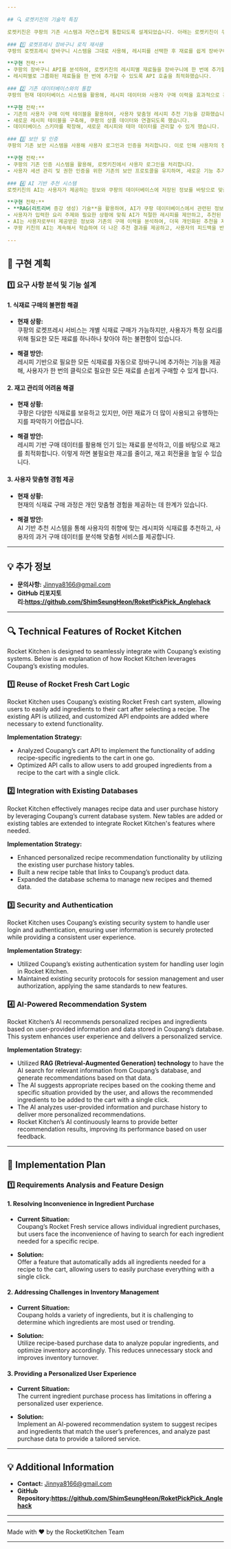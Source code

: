 ```yaml
---

## 🔍 로켓키친의 기술적 특징

로켓키친은 쿠팡의 기존 시스템과 자연스럽게 통합되도록 설계되었습니다. 아래는 로켓키친이 쿠팡의 기존 모듈을 어떻게 활용하는지에 대한 설명입니다.

### 1️⃣ 로켓프레시 장바구니 로직 재사용
쿠팡의 로켓프레시 장바구니 시스템을 그대로 사용해, 레시피를 선택한 후 재료를 쉽게 장바구니에 추가할 수 있게 했습니다. 기존 API를 활용하거나, 필요에 따라 맞춤형 API 엔드포인트를 통해 기능을 확장할 수 있습니다.

**구현 전략:**
- 쿠팡의 장바구니 API를 분석하여, 로켓키친의 레시피별 재료들을 장바구니에 한 번에 추가할 수 있는 기능을 구현했습니다.
- 레시피별로 그룹화된 재료들을 한 번에 추가할 수 있도록 API 호출을 최적화했습니다.

### 2️⃣ 기존 데이터베이스와의 통합
쿠팡의 현재 데이터베이스 시스템을 활용해, 레시피 데이터와 사용자 구매 이력을 효과적으로 관리합니다. 필요한 경우 새로운 테이블을 추가하거나 기존 테이블을 확장하여 로켓키친 기능을 통합합니다.

**구현 전략:**
- 기존의 사용자 구매 이력 테이블을 활용하여, 사용자 맞춤형 레시피 추천 기능을 강화했습니다.
- 새로운 레시피 테이블을 구축해, 쿠팡의 상품 데이터와 연결되도록 했습니다.
- 데이터베이스 스키마를 확장해, 새로운 레시피와 테마 데이터를 관리할 수 있게 했습니다.

### 3️⃣ 보안 및 인증
쿠팡의 기존 보안 시스템을 사용해 사용자 로그인과 인증을 처리합니다. 이로 인해 사용자의 정보가 안전하게 보호되며, 일관된 사용자 경험을 제공합니다.

**구현 전략:**
- 쿠팡의 기존 인증 시스템을 활용해, 로켓키친에서 사용자 로그인을 처리합니다.
- 사용자 세션 관리 및 권한 인증을 위한 기존의 보안 프로토콜을 유지하며, 새로운 기능 추가 시에도 동일한 보안 기준을 적용합니다.

### 4️⃣ AI 기반 추천 시스템
로켓키친의 AI는 사용자가 제공하는 정보와 쿠팡의 데이터베이스에 저장된 정보를 바탕으로 맞춤형 요리와 재료를 추천합니다. 이 시스템은 사용자의 경험을 확장하고 개인화된 서비스를 제공합니다.

**구현 전략:**
- **RAG(리트리버 증강 생성) 기술**을 활용하여, AI가 쿠팡 데이터베이스에서 관련된 정보를 검색한 후, 이를 바탕으로 추천을 생성합니다.
- 사용자가 입력한 요리 주제와 필요한 상황에 맞춰 AI가 적절한 레시피를 제안하고, 추천된 재료를 한 번의 클릭으로 장바구니에 추가할 수 있도록 구현했습니다.
- AI는 사용자로부터 제공받은 정보와 기존의 구매 이력을 분석하여, 더욱 개인화된 추천을 제공합니다.
- 쿠팡 키친의 AI는 계속해서 학습하여 더 나은 추천 결과를 제공하고, 사용자의 피드백을 반영하여 성능을 향상시킵니다.

---
```


## 🚀 구현 계획

### 1️⃣ 요구 사항 분석 및 기능 설계

#### 1. 식재료 구매의 불편함 해결
- **현재 상황:**  
  쿠팡의 로켓프레시 서비스는 개별 식재료 구매가 가능하지만, 사용자가 특정 요리를 위해 필요한 모든 재료를 하나하나 찾아야 하는 불편함이 있습니다.

- **해결 방안:**  
  레시피 기반으로 필요한 모든 식재료를 자동으로 장바구니에 추가하는 기능을 제공해, 사용자가 한 번의 클릭으로 필요한 모든 재료를 손쉽게 구매할 수 있게 합니다.

#### 2. 재고 관리의 어려움 해결
- **현재 상황:**  
  쿠팡은 다양한 식재료를 보유하고 있지만, 어떤 재료가 더 많이 사용되고 유행하는지를 파악하기 어렵습니다.

- **해결 방안:**  
  레시피 기반 구매 데이터를 활용해 인기 있는 재료를 분석하고, 이를 바탕으로 재고를 최적화합니다. 이렇게 하면 불필요한 재고를 줄이고, 재고 회전율을 높일 수 있습니다.

#### 3. 사용자 맞춤형 경험 제공
- **현재 상황:**  
  현재의 식재료 구매 과정은 개인 맞춤형 경험을 제공하는 데 한계가 있습니다.

- **해결 방안:**  
  AI 기반 추천 시스템을 통해 사용자의 취향에 맞는 레시피와 식재료를 추천하고, 사용자의 과거 구매 데이터를 분석해 맞춤형 서비스를 제공합니다.

---

## 💡 추가 정보

- **문의사항:** Jinnya8166@gmail.com
- **GitHub 리포지토리:https://github.com/ShimSeungHeon/RoketPickPick_Anglehack**

---

## 🔍 Technical Features of Rocket Kitchen

Rocket Kitchen is designed to seamlessly integrate with Coupang’s existing systems. Below is an explanation of how Rocket Kitchen leverages Coupang’s existing modules.

### 1️⃣ Reuse of Rocket Fresh Cart Logic
Rocket Kitchen uses Coupang’s existing Rocket Fresh cart system, allowing users to easily add ingredients to their cart after selecting a recipe. The existing API is utilized, and customized API endpoints are added where necessary to extend functionality.

**Implementation Strategy:**
- Analyzed Coupang’s cart API to implement the functionality of adding recipe-specific ingredients to the cart in one go.
- Optimized API calls to allow users to add grouped ingredients from a recipe to the cart with a single click.

### 2️⃣ Integration with Existing Databases
Rocket Kitchen effectively manages recipe data and user purchase history by leveraging Coupang’s current database system. New tables are added or existing tables are extended to integrate Rocket Kitchen's features where needed.

**Implementation Strategy:**
- Enhanced personalized recipe recommendation functionality by utilizing the existing user purchase history tables.
- Built a new recipe table that links to Coupang’s product data.
- Expanded the database schema to manage new recipes and themed data.

### 3️⃣ Security and Authentication
Rocket Kitchen uses Coupang’s existing security system to handle user login and authentication, ensuring user information is securely protected while providing a consistent user experience.

**Implementation Strategy:**
- Utilized Coupang’s existing authentication system for handling user login in Rocket Kitchen.
- Maintained existing security protocols for session management and user authorization, applying the same standards to new features.

### 4️⃣ AI-Powered Recommendation System
Rocket Kitchen’s AI recommends personalized recipes and ingredients based on user-provided information and data stored in Coupang’s database. This system enhances user experience and delivers a personalized service.

**Implementation Strategy:**
- Utilized **RAG (Retrieval-Augmented Generation) technology** to have the AI search for relevant information from Coupang’s database, and generate recommendations based on that data.
- The AI suggests appropriate recipes based on the cooking theme and specific situation provided by the user, and allows the recommended ingredients to be added to the cart with a single click.
- The AI analyzes user-provided information and purchase history to deliver more personalized recommendations.
- Rocket Kitchen’s AI continuously learns to provide better recommendation results, improving its performance based on user feedback.

---

## 🚀 Implementation Plan

### 1️⃣ Requirements Analysis and Feature Design

#### 1. Resolving Inconvenience in Ingredient Purchase
- **Current Situation:**  
  Coupang’s Rocket Fresh service allows individual ingredient purchases, but users face the inconvenience of having to search for each ingredient needed for a specific recipe.

- **Solution:**  
  Offer a feature that automatically adds all ingredients needed for a recipe to the cart, allowing users to easily purchase everything with a single click.

#### 2. Addressing Challenges in Inventory Management
- **Current Situation:**  
  Coupang holds a variety of ingredients, but it is challenging to determine which ingredients are most used or trending.

- **Solution:**  
  Utilize recipe-based purchase data to analyze popular ingredients, and optimize inventory accordingly. This reduces unnecessary stock and improves inventory turnover.

#### 3. Providing a Personalized User Experience
- **Current Situation:**  
  The current ingredient purchase process has limitations in offering a personalized user experience.

- **Solution:**  
  Implement an AI-powered recommendation system to suggest recipes and ingredients that match the user’s preferences, and analyze past purchase data to provide a tailored service.

---

## 💡 Additional Information

- **Contact:** Jinnya8166@gmail.com
- **GitHub Repository:https://github.com/ShimSeungHeon/RoketPickPick_Anglehack** 

---





---

Made with ❤️ by the RocketKitchen Team

--- 







